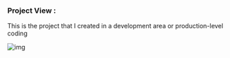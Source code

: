 ### Project View :

This is the project that I created in a development area or production-level coding

![img](./output/project.gif "Author : Arpit Dubey")
